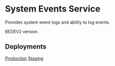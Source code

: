 # System Events Service

Provides system event logs and ability to log events.

BEDEV2 version.

## Deployments

[Production](https://cou1-nomad.simulprod.com/ui/jobs/production-roblox-system-events-service-bd2@micro-services/deployments)
[Staging](https://cou1-nomad.simulprod.com/ui/jobs/staging-roblox-system-events-service-bd2@micro-services/deployments)